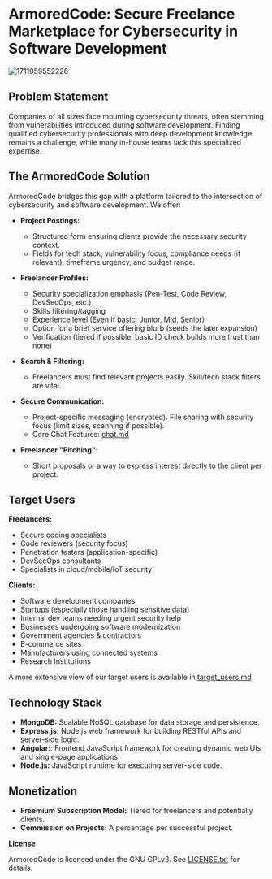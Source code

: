 # **ArmoredCode: Secure Freelance Marketplace for Cybersecurity in Software Development**
![1711059552226](https://github.com/lucasneiva/armoredcode/assets/112989505/b31cf012-797c-4567-aca1-6ee47770988a)
## **Problem Statement**

Companies of all sizes face mounting cybersecurity threats, often stemming from vulnerabilities introduced during software development. Finding qualified cybersecurity professionals with deep development knowledge remains a challenge, while many in-house teams lack this specialized expertise.

## **The ArmoredCode Solution**

ArmoredCode bridges this gap with a platform tailored to the intersection of cybersecurity and software development. We offer:

* **Project Postings:**
    - Structured form ensuring clients provide the necessary security context.
    - Fields for tech stack, vulnerability focus, compliance needs (if relevant), timeframe urgency, and budget range.
* **Freelancer Profiles:**
    - Security specialization emphasis (Pen-Test, Code Review, DevSecOps, etc.)
    - Skills filtering/tagging
    - Experience level (Even if basic: Junior, Mid, Senior)
    - Option for a brief service offering blurb (seeds the later expansion)
    - Verification (tiered if possible: basic ID check builds more trust than none)

* **Search & Filtering:**
    - Freelancers must find relevant projects easily. Skill/tech stack filters are vital.
* **Secure Communication:**
    - Project-specific messaging (encrypted).
    File sharing with security focus (limit sizes, scanning if possible).
    - Core Chat Features: [chat.md](docs/chat.md)
* **Freelancer "Pitching":**
    - Short proposals or a way to express interest directly to the client per project.


## **Target Users**

**Freelancers:**

* Secure coding specialists
* Code reviewers (security focus)
* Penetration testers (application-specific)
* DevSecOps consultants
* Specialists in cloud/mobile/IoT security

**Clients:**

* Software development companies
* Startups (especially those handling sensitive data)
* Internal dev teams needing urgent security help
* Businesses undergoing software modernization 
* Government agencies & contractors
* E-commerce sites
* Manufacturers using connected systems 
* Research Institutions

A more extensive view of our target users is available in [target_users.md](https://github.com/lucasneiva/armoredcode/blob/main/docs/target_users.md)

## **Technology Stack**

* **MongoDB:** Scalable NoSQL database for data storage and persistence.
* **Express.js:** Node.js web framework for building RESTful APIs and server-side logic.
* **Angular:**: Frontend JavaScript framework for creating dynamic web UIs and single-page applications.
* **Node.js:** JavaScript runtime for executing server-side code.

## **Monetization**

* **Freemium Subscription Model:**  Tiered for freelancers and potentially clients.
* **Commission on Projects:** A percentage per successful project.

**License**

ArmoredCode is licensed under the GNU GPLv3. See [LICENSE.txt](https://github.com/lucasneiva/armoredcode/blob/main/LICENSE) for details.


